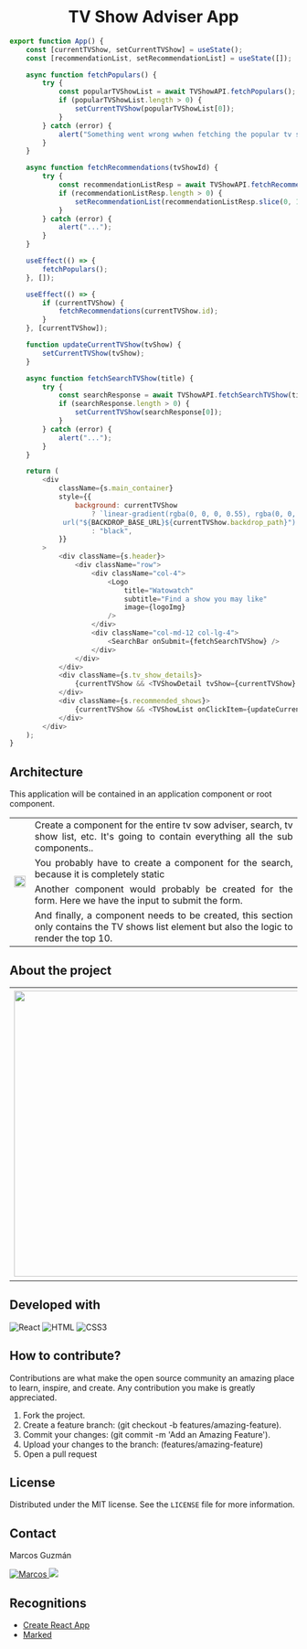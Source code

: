 <h1 align="center">TV Show Adviser App</h1>



```javascript
export function App() {
    const [currentTVShow, setCurrentTVShow] = useState();
    const [recommendationList, setRecommendationList] = useState([]);

    async function fetchPopulars() {
        try {
            const popularTVShowList = await TVShowAPI.fetchPopulars();
            if (popularTVShowList.length > 0) {
                setCurrentTVShow(popularTVShowList[0]);
            }
        } catch (error) {
            alert("Something went wrong wwhen fetching the popular tv shows");
        }
    }

    async function fetchRecommendations(tvShowId) {
        try {
            const recommendationListResp = await TVShowAPI.fetchRecommendations(tvShowId);
            if (recommendationListResp.length > 0) {
                setRecommendationList(recommendationListResp.slice(0, 10));
            }
        } catch (error) {
            alert("...");
        }
    }

    useEffect(() => {
        fetchPopulars();
    }, []);

    useEffect(() => {
        if (currentTVShow) {
            fetchRecommendations(currentTVShow.id);
        }
    }, [currentTVShow]);

    function updateCurrentTVShow(tvShow) {
        setCurrentTVShow(tvShow);
    }

    async function fetchSearchTVShow(title) {
        try {
            const searchResponse = await TVShowAPI.fetchSearchTVShow(title);
            if (searchResponse.length > 0) {
                setCurrentTVShow(searchResponse[0]);
            }
        } catch (error) {
            alert("...");
        }
    }

    return (
        <div
            className={s.main_container}
            style={{
                background: currentTVShow
                    ? `linear-gradient(rgba(0, 0, 0, 0.55), rgba(0, 0, 0, 0.55)),
             url("${BACKDROP_BASE_URL}${currentTVShow.backdrop_path}") no-repeat center / cover`
                    : "black",
            }}
        >
            <div className={s.header}>
                <div className="row">
                    <div className="col-4">
                        <Logo
                            title="Watowatch"
                            subtitle="Find a show you may like"
                            image={logoImg}
                        />
                    </div>
                    <div className="col-md-12 col-lg-4">
                        <SearchBar onSubmit={fetchSearchTVShow} />
                    </div>
                </div>
            </div>
            <div className={s.tv_show_details}>
                {currentTVShow && <TVShowDetail tvShow={currentTVShow} />}
            </div>
            <div className={s.recommended_shows}>
                {currentTVShow && <TVShowList onClickItem={updateCurrentTVShow} tvShowList={recommendationList} />}
            </div>
        </div>
    );
}
```
## Architecture
This application will be contained in an application component or root component.

<table width="100%">
    <tbody width="100%">
        <tr>
            <td rowspan=5 align="rigth">
                <img src="https://github.com/marcosguz/password-generate/assets/75583218/b78b9c76-248a-4bdc-b7b0-43bbce701e0d" width="100%">
            </td>
        </tr>
        <tr>
            <td align="justify">Create a component for the entire tv sow adviser, search, tv show list, etc. It's going to contain everything all the sub components..</td>
        </tr>
        <tr>
            <td align="justify">You probably have to create a component for the search, because it is completely static</td>
        </tr>
        <tr>
            <td align="justify">Another component would probably be created for the form.
				Here we have the input to submit the form.</td>
        </tr>
        <tr>
            <td align="justify">And finally, a component needs to be created, this section only contains the TV shows list element but also the logic to render the top 10.</td>
        </tr>
    </tbody>
</table>

## About the project

<table width="100%">
    <tbody width="100%">
        <tr>
            <td rowspan=5 align="rigth">
                <img src="https://github.com/marcosguz/password-generate/assets/75583218/3fe02943-ca32-46c2-ab9c-2439ef9fb08a" width="500px">
            </td>
        </tr>
        <tr>
            <td align="justify">This web application is developed for educational purposes for API consumption. It is quite simple to use: you just have to choose the movie or TV series that appears at the beginning, or you can also search for the movie or TV series, for greater convenience.</td>
        </tr>
        <tr>
            <td align="justify">
				<a href="https://tv-show-adviser-weld.vercel.app/">TV Show</a>
			</td>
        </tr>
    </tbody>
</table>

## Developed with
![React](https://img.shields.io/badge/-React-61DBFB?style=for-the-badge&labelColor=black&logo=react&logoColor=61DBFB)
![HTML](https://img.shields.io/badge/HTML5-E34F26?style=for-the-badge&logo=html5&logoColor=white)
![CSS3](https://img.shields.io/badge/CSS3-1572B6?style=for-the-badge&logo=css3&logoColor=white)

## How to contribute?
Contributions are what make the open source community an amazing place to learn, inspire, and create. Any contribution you make is greatly appreciated.

1. Fork the project.
2. Create a feature branch: (git checkout -b features/amazing-feature).
3. Commit your changes: (git commit -m 'Add an Amazing Feature').
4. Upload your changes to the branch: (features/amazing-feature)
5. Open a pull request

## License
Distributed under the MIT license. See the `LICENSE` file for more information.

## Contact
Marcos Guzmán

<a href="https://www.linkedin.com/in/marcos-guzman-nazareno" target="blank">
      <img src="https://img.shields.io/badge/LinkedIn-0077B5?style=for-the-badge&logo=linkedin&logoColor=white" alt="Marcos"/>
</a>
<a href="https://twitter.com/marccosgz" target="blank">
      <img src="https://img.shields.io/badge/Twitter-1DA1F2?style=for-the-badge&logo=twitter&logoColor=white" />
</a>

## Recognitions
- [Create React App](https://github.com/facebook/create-react-app)
- [Marked](https://marked.js.org/)
